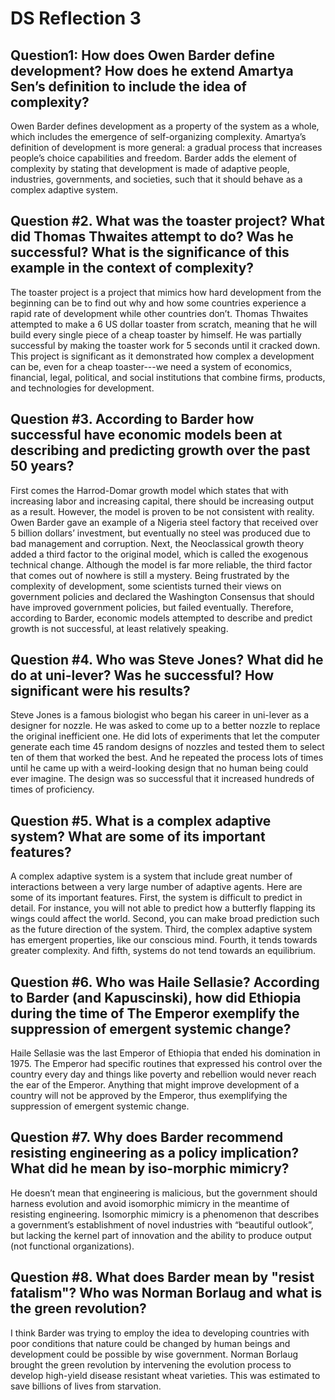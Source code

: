 # DS Reflection 3
## Question1: How does Owen Barder define development? How does he extend Amartya Sen’s definition to include the idea of complexity?
Owen Barder defines development as a property of the system as a whole, which includes the emergence of self-organizing complexity. Amartya’s definition of development is more general: a gradual process that increases people’s choice capabilities and freedom. Barder adds the element of complexity by stating that development is made of adaptive people, industries, governments, and societies, such that it should behave as a complex adaptive system.   
## Question #2. What was the toaster project? What did Thomas Thwaites attempt to do? Was he successful? What is the significance of this example in the context of complexity?
The toaster project is a project that mimics how hard development from the beginning can be to find out why and how some countries experience a rapid rate of development while other countries don’t. Thomas Thwaites attempted to make a 6 US dollar toaster from scratch, meaning that he will build every single piece of a cheap toaster by himself. He was partially successful by making the toaster work for 5 seconds until it cracked down. This project is significant as it demonstrated how complex a development can be, even for a cheap toaster---we need a system of economics, financial, legal, political, and social institutions that combine firms, products, and technologies for development.   
## Question #3.  According to Barder how successful have economic models been at describing and predicting growth over the past 50 years?
First comes the Harrod-Domar growth model which states that with increasing labor and increasing capital, there should be increasing output as a result. However, the model is proven to be not consistent with reality. Owen Barder gave an example of a Nigeria steel factory that received over 5 billion dollars’ investment, but eventually no steel was produced due to bad management and corruption. Next, the Neoclassical growth theory added a third factor to the original model, which is called the exogenous technical change. Although the model is far more reliable, the third factor that comes out of nowhere is still a mystery. Being frustrated by the complexity of development, some scientists turned their views on government policies and declared the Washington Consensus that should have improved government policies, but failed eventually. Therefore, according to Barder, economic models attempted to describe and predict growth is not successful, at least relatively speaking.   
## Question #4.  Who was Steve Jones? What did he do at uni-lever? Was he successful? How significant were his results?
Steve Jones is a famous biologist who began his career in uni-lever as a designer for nozzle. He was asked to come up to a better nozzle to replace the original inefficient one. He did lots of experiments that let the computer generate each time 45 random designs of nozzles and tested them to select ten of them that worked the best. And he repeated the process lots of times until he came up with a weird-looking design that no human being could ever imagine. The design was so successful that it increased hundreds of times of proficiency.   
## Question #5.  What is a complex adaptive system? What are some of its important features?
A complex adaptive system is a system that include great number of interactions between a very large number of adaptive agents. Here are some of its important features. First, the system is difficult to predict in detail. For instance, you will not able to predict how a butterfly flapping its wings could affect the world. Second, you can make broad prediction such as the future direction of the system. Third, the complex adaptive system has emergent properties, like our conscious mind. Fourth, it tends towards greater complexity. And fifth, systems do not tend towards an equilibrium.  
## Question #6.  Who was Haile Sellasie?  According to Barder (and Kapuscinski), how did Ethiopia during the time of The Emperor exemplify the suppression of emergent systemic change?
Haile Sellasie was the last Emperor of Ethiopia that ended his domination in 1975. The Emperor had specific routines that expressed his control over the country every day and things like poverty and rebellion would never reach the ear of the Emperor. Anything that might improve development of a country will not be approved by the Emperor, thus exemplifying the suppression of emergent systemic change.  
## Question #7. Why does Barder recommend resisting engineering as a policy implication? What did he mean by iso-morphic mimicry?
He doesn’t mean that engineering is malicious, but the government should harness evolution and avoid isomorphic mimicry in the meantime of resisting engineering. Isomorphic mimicry is a phenomenon that describes a government’s establishment of novel industries with “beautiful outlook”, but lacking the kernel part of innovation and the ability to produce output (not functional organizations).   
## Question #8.  What does Barder mean by "resist fatalism"? Who was Norman Borlaug and what is the green revolution?
I think Barder was trying to employ the idea to developing countries with poor conditions that nature could be changed by human beings and development could be possible by wise government. Norman Borlaug brought the green revolution by intervening the evolution process to develop high-yield disease resistant wheat varieties. This was estimated to save billions of lives from starvation. 
